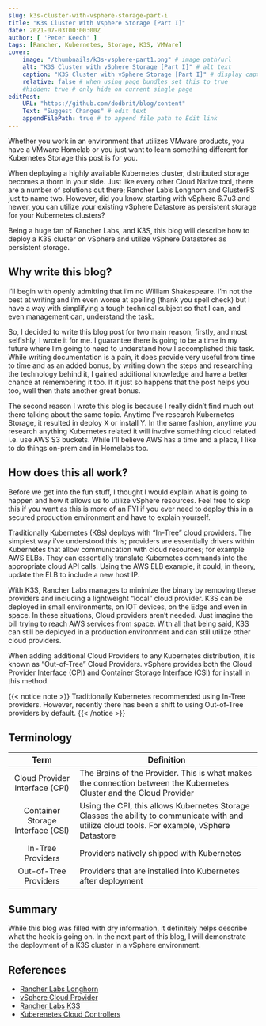 ```yaml
---
slug: k3s-cluster-with-vsphere-storage-part-i
title: "K3s Cluster With Vsphere Storage [Part I]"
date: 2021-07-03T00:00:00Z
author: [ 'Peter Keech' ]
tags: [Rancher, Kubernetes, Storage, K3S, VMWare]
cover:
    image: "/thumbnails/k3s-vsphere-part1.png" # image path/url
    alt: "K3S Cluster with vSphere Storage [Part I]" # alt text
    caption: "K3S Cluster with vSphere Storage [Part I]" # display caption under cover
    relative: false # when using page bundles set this to true
    #hidden: true # only hide on current single page
editPost:
    URL: "https://github.com/dodbrit/blog/content"
    Text: "Suggest Changes" # edit text
    appendFilePath: true # to append file path to Edit link
---
```


Whether you work in an environment that utilizes VMware products, you have a VMware Homelab or you just want to learn something different for Kubernetes Storage this post is for you.


When deploying a highly available Kubernetes cluster, distributed storage becomes a thorn in your side. Just like every other Cloud Native tool, there are a number of solutions out there; Rancher Lab’s Longhorn and GlusterFS just to name two. However, did you know, starting with vSphere 6.7u3 and newer, you can utilize your existing vSphere Datastore as persistent storage for your Kubernetes clusters?

Being a huge fan of Rancher Labs, and K3S, this blog will describe how to deploy a K3S cluster on vSphere and utilize vSphere Datastores as persistent storage.

## Why write this blog?
I’ll begin with openly admitting that i’m no William Shakespeare. I’m not the best at writing and i’m even worse at spelling (thank you spell check) but I have a way with simplifying a tough technical subject so that I can, and even management can, understand the task.

So, I decided to write this blog post for two main reason; firstly, and most selfishly, I wrote it for me. I guarantee there is going to be a time in my future where I’m going to need to understand how I accomplished this task. While writing documentation is a pain, it does provide very useful from time to time and as an added bonus, by writing down the steps and researching the technology behind it, I gained additional knowledge and have a better chance at remembering it too. If it just so happens that the post helps you too, well then thats another great bonus.

The second reason I wrote this blog is because I really didn’t find much out there talking about the same topic. Anytime I’ve research Kubernetes Storage, it resulted in deploy X or install Y. In the same fashion, anytime you research anything Kubernetes related it will involve something cloud related i.e. use AWS S3 buckets. While I’ll believe AWS has a time and a place, I like to do things on-prem and in Homelabs too.

## How does this all work?
Before we get into the fun stuff, I thought I would explain what is going to happen and how it allows us to utilize vSphere resources. Feel free to skip this if you want as this is more of an FYI if you ever need to deploy this in a secured production environment and have to explain yourself.

Traditionally Kubernetes (K8s) deploys with “In-Tree” cloud providers. The simplest way i’ve understood this is; providers are essentially drivers within Kubernetes that allow communication with cloud resources; for example AWS ELBs. They can essentially translate Kubernetes commands into the appropriate cloud API calls. Using the AWS ELB example, it could, in theory, update the ELB to include a new host IP.

With K3S, Rancher Labs manages to minimize the binary by removing these providers and including a lightweight “local” cloud provider. K3S can be deployed in small environments, on IOT devices, on the Edge and even in space. In these situations, Cloud providers aren’t needed. Just imagine the bill trying to reach AWS services from space. With all that being said, K3S can still be deployed in a production environment and can still utilize other cloud providers.

When adding additional Cloud Providers to any Kubernetes distribution, it is known as “Out-of-Tree” Cloud Providers. vSphere provides both the Cloud Provider Interface (CPI) and Container Storage Interface (CSI) for install in this method.

{{< notice note >}}
Traditionally Kubernetes recommended using In-Tree providers. However, recently there has been a shift to using Out-of-Tree providers by default.
{{< /notice >}}

## Terminology

| **Term** | **Definition** |
| :---: | --- |
| Cloud Provider Interface (CPI) | The Brains of the Provider. This is what makes the connection between the Kubernetes Cluster and the Cloud Provider |
| Container Storage Interface (CSI) | Using the CPI, this allows Kubernetes Storage Classes the ability to communicate with and utilize cloud tools. For example, vSphere Datastore |
| In-Tree Providers | Providers natively shipped with Kubernetes |
| Out-of-Tree Providers | Providers that are installed into Kubernetes after deployment |

## Summary
While this blog was filled with dry information, it definitely helps describe what the heck is going on. In the next part of this blog, I will demonstrate the deployment of a K3S cluster in a vSphere environment.

## References

* [Rancher Labs Longhorn](https://longhorn.io/)
* [vSphere Cloud Provider](https://cloud-provider-vsphere.sigs.k8s.io/)
* [Rancher Labs K3S](https://rancher.com/docs/k3s/latest/en/)
* [Kuberenetes Cloud Controllers](https://kubernetes.io/docs/concepts/architecture/cloud-controller/)